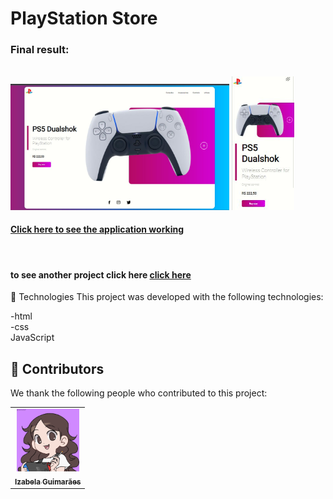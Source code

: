 # PlayStation Store



<h3>Final result:</h3>
<br>
<img src="./img/result-1.jpeg" alt="Application result" width="350em">
<img src="./img/result-2.jpeg" alt="Application result " width="100em">

<br>


<h4><a href="https://izabela-guimaraes.github.io/PlayStation-Store/" target="blank">Click here to see the application working</a></h4>

<br>

<h4>to see another project click here <a href="https://github.com/izabela-guimaraes/Microsoft-Store" target="blank">click here</a></h4>

🚀 Technologies
This project was developed with the following technologies:
<br>

-html
<br>
-css
<br>
JavaScript


## 🤝  Contributors

We thank the following people who contributed to this project:

<table>
  <tr>
    <td align="center">
      <a href="#">
        <img width="100em" src="./img/me.png"/><br>
        <sub>
          <b>Izabela Guimarães</b>
        </sub>
      </a>
    </td>
  
</table>


 

